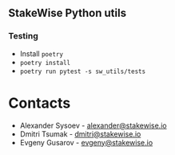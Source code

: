 ## StakeWise Python utils


### Testing
- Install `poetry`
- `poetry install`
- `poetry run pytest -s sw_utils/tests`

# Contacts
- Alexander Sysoev - alexander@stakewise.io
- Dmitri Tsumak - dmitri@stakewise.io
- Evgeny Gusarov - evgeny@stakewise.io
